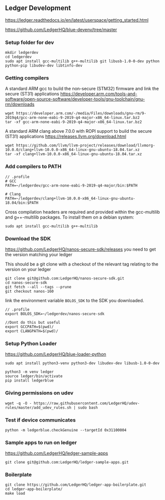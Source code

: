 ## Ledger Development

https://ledger.readthedocs.io/en/latest/userspace/getting_started.html

https://github.com/LedgerHQ/blue-devenv/tree/master

### Setup folder for dev
```
mkdir ledgerdev
cd ledgerdev
sudo apt install gcc-multilib g++-multilib git libusb-1.0-0-dev python python-pip libudev-dev libtinfo-dev

```

### Getting compilers
A standard ARM gcc to build the non-secure (STM32) firmware and link the secure (ST31) applications
https://developer.arm.com/tools-and-software/open-source-software/developer-tools/gnu-toolchain/gnu-rm/downloads
```
wget https://developer.arm.com/-/media/Files/downloads/gnu-rm/9-2019q4/gcc-arm-none-eabi-9-2019-q4-major-x86_64-linux.tar.bz2
tar -xf gcc-arm-none-eabi-9-2019-q4-major-x86_64-linux.tar.bz2
```

A standard ARM clang above 7.0.0 with ROPI support to build the secure (ST31) applications
https://releases.llvm.org/download.html
```
wget https://github.com/llvm/llvm-project/releases/download/llvmorg-10.0.0/clang+llvm-10.0.0-x86_64-linux-gnu-ubuntu-18.04.tar.xz
tar -xf clang+llvm-10.0.0-x86_64-linux-gnu-ubuntu-18.04.tar.xz
```

### Add compilers to PATH
```
// .profile
# GCC
PATH=~/ledgerdev/gcc-arm-none-eabi-9-2019-q4-major/bin:$PATH

# Clang
PATH=~/ledgerdev/clang+llvm-10.0.0-x86_64-linux-gnu-ubuntu-18.04/bin:$PATH
```

Cross compilation headers are required and provided within the gcc-multilib and g++-multilib packages. To install them on a debian system:
```
sudo apt install gcc-multilib g++-multilib
```

### Download the SDK
https://github.com/LedgerHQ/nanos-secure-sdk/releases
you need to get the version matching your ledger 

This should be a git clone with a checkout of the relevant tag relating to the version on your ledger
```
git clone git@github.com:LedgerHQ/nanos-secure-sdk.git
cd nanos-secure-sdk
git fetch --all --tags --prune
git checkout nanos-160
```
link the environment variable `BOLOS_SDK` to the SDK you downloaded.
```
// .profile
export BOLOS_SDK=~/ledgerdev/nanos-secure-sdk

//Dont do this but useful
export GCCPATH=$(pwd)/
export CLANGPATH=$(pwd)/
```

### Setup Python Loader
https://github.com/LedgerHQ/blue-loader-python
```
sudo apt install python3-venv python3-dev libudev-dev libusb-1.0-0-dev

python3 -m venv ledger
source ledger/bin/activate
pip install ledgerblue

```

### Giving permissions on udev

```
wget -q -O - https://raw.githubusercontent.com/LedgerHQ/udev-rules/master/add_udev_rules.sh | sudo bash
```

### Test if device communicates

```
python -m ledgerblue.checkGenuine --targetId 0x31100004
```

### Sample apps to run on ledger
https://github.com/LedgerHQ/ledger-sample-apps

```
git clone git@github.com:LedgerHQ/ledger-sample-apps.git
```

### Boilerplate
```
git clone https://github.com/LedgerHQ/ledger-app-boilerplate.git
cd ledger-app-boilerplate/
make load
```


